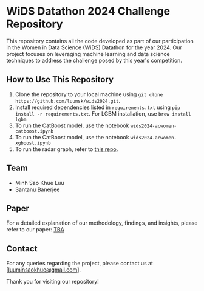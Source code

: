 # WiDS Datathon 2024 Challenge Repository

This repository contains all the code developed as part of our participation in the Women in Data Science (WiDS) Datathon for the year 2024. Our project focuses on leveraging machine learning and data science techniques to address the challenge posed by this year's competition.


## How to Use This Repository

1. Clone the repository to your local machine using `git clone https://github.com/luumsk/wids2024.git`.
2. Install required dependencies listed in `requirements.txt` using `pip install -r requirements.txt`.
For LGBM installation, use `brew install lgbm`
3. To run the CatBoost model, use the notebook `wids2024-acwomen-catboost.ipynb` 
4. To run the CatBoost model, use the notebook `wids2024-acwomen-xgboost.ipynb` 
5. To run the radar graph, refer to [this repo](https://github.com/SanTanBan/WiDS-AcWomen).

## Team

- Minh Sao Khue Luu
- Santanu Banerjee

## Paper

For a detailed explanation of our methodology, findings, and insights, please refer to our paper: [TBA]()


## Contact

For any queries regarding the project, please contact us at [luuminsaokhue@gmail.com].

Thank you for visiting our repository!